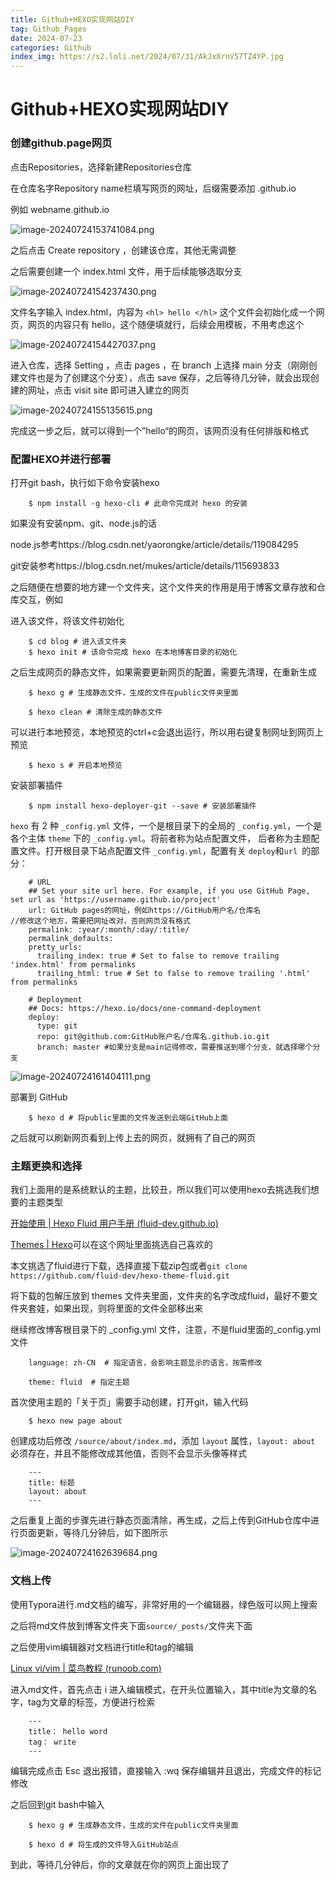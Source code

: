 ```yaml
---
title: Github+HEXO实现网站DIY
tag: Github_Pages
date: 2024-07-23
categories: Github
index_img: https://s2.loli.net/2024/07/31/AkJxXrnV57TZ4YP.jpg
---
```


# Github+HEXO实现网站DIY

### 创建github.page网页

点击Repositories，选择新建Repositories仓库

在仓库名字Repository name栏填写网页的网址，后缀需要添加 .github.io

例如 webname.github.io

![image-20240724153741084.png](https://s2.loli.net/2024/07/25/CagbJOAwjnGZl5h.png)

之后点击 Create repository ，创建该仓库，其他无需调整

之后需要创建一个 index.html 文件，用于后续能够选取分支

![image-20240724154237430.png](https://s2.loli.net/2024/07/25/fCE81aVXuvQHwkK.png)

文件名字输入 index.html，内容为 `<hl> hello </hl>` 这个文件会初始化成一个网页，网页的内容只有 hello，这个随便填就行，后续会用模板，不用考虑这个

![image-20240724154427037.png](https://s2.loli.net/2024/07/25/xcCAzGZfilE8pXI.png)

进入仓库，选择 Setting ，点击 pages ，在 branch 上选择 main 分支（刚刚创建文件也是为了创建这个分支），点击 save 保存，之后等待几分钟，就会出现创建的网址，点击 visit site 即可进入建立的网页

![image-20240724155135615.png](https://s2.loli.net/2024/07/25/iJS68ZOUrkLHKBo.png)

完成这一步之后，就可以得到一个”hello“的网页，该网页没有任何排版和格式

### 配置HEXO并进行部署

打开git bash，执行如下命令安装hexo

```
	$ npm install -g hexo-cli # 此命令完成对 hexo 的安装
```

如果没有安装npm、git、node.js的话

node.js参考https://blog.csdn.net/yaorongke/article/details/119084295

git安装参考https://blog.csdn.net/mukes/article/details/115693833

之后随便在想要的地方建一个文件夹，这个文件夹的作用是用于博客文章存放和仓库交互，例如<blog>

进入该文件，将该文件初始化

```
	$ cd blog # 进入该文件夹
	$ hexo init # 该命令完成 hexo 在本地博客目录的初始化
```

之后生成网页的静态文件，如果需要更新网页的配置，需要先清理，在重新生成

```
	$ hexo g # 生成静态文件，生成的文件在public文件夹里面
	
	$ hexo clean # 清除生成的静态文件
```

可以进行本地预览，本地预览的ctrl+c会退出运行，所以用右键复制网址到网页上预览

```
	$ hexo s # 开启本地预览
```

安装部署插件

```
	$ npm install hexo-deployer-git --save # 安装部署插件
```

`hexo` 有 2 种 `_config.yml` 文件，一个是根目录下的全局的 `_config.yml`，一个是各个主体 `theme` 下的 `_config.yml`。将前者称为站点配置文件， 后者称为主题配置文件。打开根目录下站点配置文件 `_config.yml`，配置有关 `deploy`和`url `的部分：

```
	# URL
	## Set your site url here. For example, if you use GitHub Page, set url as 'https://username.github.io/project'
	url: GitHub pages的网址，例如https://GitHub用户名/仓库名               //修改这个地方，需要把网址改对，否则网页没有格式
	permalink: :year/:month/:day/:title/
	permalink_defaults:
	pretty_urls:
	  trailing_index: true # Set to false to remove trailing 'index.html' from permalinks
	  trailing_html: true # Set to false to remove trailing '.html' from permalinks
	
	# Deployment
	## Docs: https://hexo.io/docs/one-command-deployment
	deploy:
	  type: git
	  repo: git@github.com:GitHub账户名/仓库名.github.io.git
	  branch: master #如果分支是main记得修改，需要推送到哪个分支，就选择哪个分支
```

![image-20240724161404111.png](https://s2.loli.net/2024/07/25/Us5zgjtJm8fKQ6X.png)

部署到 GitHub

```
	$ hexo d # 将public里面的文件发送到云端GitHub上面
```

之后就可以刷新网页看到上传上去的网页，就拥有了自己的网页

### 主题更换和选择

我们上面用的是系统默认的主题，比较丑，所以我们可以使用hexo去挑选我们想要的主题类型

[开始使用 | Hexo Fluid 用户手册 (fluid-dev.github.io)](https://fluid-dev.github.io/hexo-fluid-docs/start/#更新主题)

[Themes | Hexo](https://hexo.io/themes/)可以在这个网址里面挑选自己喜欢的

本文挑选了fluid进行下载，选择直接下载zip包或者`git clone https://github.com/fluid-dev/hexo-theme-fluid.git`

将下载的包解压放到 themes 文件夹里面，文件夹的名字改成fluid，最好不要文件夹套娃，如果出现，则将里面的文件全部移出来

继续修改博客根目录下的 _config.yml 文件，注意，不是fluid里面的_config.yml文件

```
	language: zh-CN  # 指定语言，会影响主题显示的语言，按需修改
	
	theme: fluid  # 指定主题
```

首次使用主题的「关于页」需要手动创建，打开git，输入代码

```
	$ hexo new page about
```

创建成功后修改 `/source/about/index.md`，添加 `layout` 属性，`layout: about` 必须存在，并且不能修改成其他值，否则不会显示头像等样式

```
	---
	title: 标题
	layout: about
	---
```

之后重复上面的步骤先进行静态页面清除，再生成，之后上传到GitHub仓库中进行页面更新，等待几分钟后，如下图所示

![image-20240724162639684.png](https://s2.loli.net/2024/07/25/2wTjGbtilvdkBpW.png)

### 文档上传

使用Typora进行.md文档的编写，非常好用的一个编辑器，绿色版可以网上搜索

之后将md文件放到博客文件夹下面` source/_posts/ `文件夹下面

之后使用vim编辑器对文档进行title和tag的编辑

[Linux vi/vim | 菜鸟教程 (runoob.com)](https://www.runoob.com/linux/linux-vim.html)

进入md文件，首先点击 i 进入编辑模式，在开头位置输入，其中title为文章的名字，tag为文章的标签，方便进行检索

```
	---
	title： hello word
	tag： write
	---
```

编辑完成点击 Esc 退出报错，直接输入 :wq 保存编辑并且退出，完成文件的标记修改

之后回到git bash中输入

```
	$ hexo g # 生成静态文件，生成的文件在public文件夹里面

	$ hexo d # 将生成的文件导入GitHub站点
```

到此，等待几分钟后，你的文章就在你的网页上面出现了
